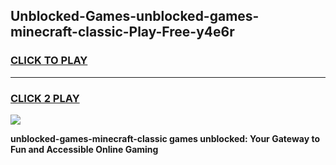 
## Unblocked-Games-unblocked-games-minecraft-classic-Play-Free-y4e6r
<h3>
<a href="https://premium76.site?title=unblocked-games-minecraft-classic&ref=15A">CLICK TO PLAY</a></h3>
<hr>

<h3>
<a href="https://premium76.site?title=unblocked-games-minecraft-classic&ref=15A">CLICK 2 PLAY</a>
  
</h3>

<a href="https://premium76.site?title=unblocked-games-minecraft-classic&ref=15A"><img src="https://clearcache.store/games.png"></a>


**unblocked-games-minecraft-classic games unblocked: Your Gateway to Fun and Accessible Online Gaming**
